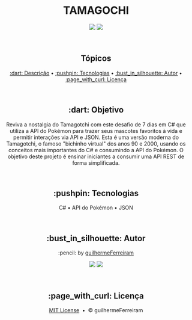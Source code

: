 # <h1 align="center">TAMAGOCHI</h1>

<p align="center">
  <a href="https://github.com/guilhermeFerreiram/CSharpIntroducao/blob/master/LICENSE.txt"><img src="https://img.shields.io/github/license/guilhermeFerreiram/Ingresso-Online?Color=323330&style=for-the-badge"/></a>  
  <img src="https://img.shields.io/static/v1?label=Visual+Studio&message=community+2022&color=5C2D91&style=for-the-badge&logo=VisualStudio"/> 
</p>

<br>
<h2 align="center">Tópicos</h2>

<p align="center">
  <a href="#objective">:dart: Descrição</a> &bull;  
  <a href="#techs">:pushpin: Tecnologias</a> &bull; 
  <a href="#author">:bust_in_silhouette: Autor</a> &bull; 
  <a href="#license">:page_with_curl: Licença</a>
</p>

<br>
<h2 id="objective" align="center">:dart: Objetivo</h2>

<p align="center">Reviva a nostalgia do Tamagotchi com este desafio de 7 dias em C# que utiliza a API do Pokémon para trazer seus mascotes favoritos à vida e permitir interações via API e JSON. Esta é uma versão moderna do Tamagotchi, o famoso "bichinho virtual" dos anos 90 e 2000, usando os conceitos mais importantes do C# e consumindo a API do Pokémon. O objetivo deste projeto é ensinar iniciantes a consumir uma API REST de forma simplificada.</p>

<br>
<h2 id="techs" align="center">:pushpin: Tecnologias</h2>

<p align="center">
  C# &bull;
  API do Pokémon &bull;
  JSON
</p>

<br>
<h2 align="center" id="author">:bust_in_silhouette: Autor</h2>

<p align="center">:pencil: by <a href="https://github.com/guilhermeFerreiram">guilhermeFerreiram</a></p>
<p align="center"><a href="https://www.linkedin.com/in/guilherme-f-souza/"><img src="https://img.shields.io/static/v1?label=+&message=Guilherme+Ferreira&color=0A66C2&style=flat&logo=linkedin&logoColor=white"/></a> <img src="https://img.shields.io/static/v1?label=+&message=guil.ferreiram@gmail.com&color=EA4335&style=flat&logo=gmail&logoColor=white"/></p>

<br>
<h2 align="center" id="license">:page_with_curl: Licença</h2>

<p align="center"><a href="https://github.com/guilhermeFerreiram/CSharpIntroducao/blob/master/LICENSE">MIT License</a> &nbsp;&bull;&nbsp; &copy; guilhermeFerreiram</p>
 
